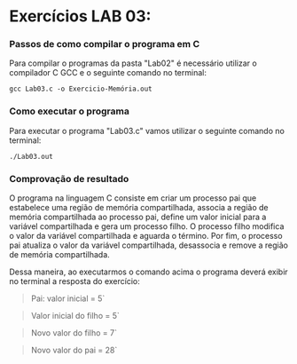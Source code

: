 # Exercícios LAB 03:

### Passos de como compilar o programa em C

Para compilar o programas da pasta "Lab02" é necessário utilizar o compilador C GCC e o seguinte comando no terminal:

`gcc Lab03.c -o Exercicio-Memória.out`

### Como executar o programa

Para executar o programa "Lab03.c" vamos utilizar o seguinte comando no terminal: 

`./Lab03.out`

### Comprovação de resultado

O programa na linguagem C consiste em criar um processo pai que estabelece uma região de memória compartilhada, associa a região de memória compartilhada ao processo pai, define um valor inicial para a variável compartilhada e gera um processo filho. O processo filho modifica o valor da variável compartilhada e  aguarda o término. Por fim, o processo pai atualiza o valor da variável compartilhada, desassocia e remove a região de memória compartilhada.

Dessa maneira, ao executarmos o comando acima o programa deverá exibir no terminal a resposta do exercício:

> Pai: valor inicial = 5`

> Valor inicial do filho = 5`

> Novo valor do filho = 7`

> Novo valor do pai = 28`

